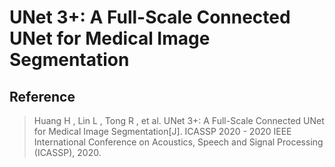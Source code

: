 # UNet 3+: A Full-Scale Connected UNet for Medical Image Segmentation

## Reference

> Huang H ,  Lin L ,  Tong R , et al. UNet 3+: A Full-Scale Connected UNet for Medical Image Segmentation[J]. ICASSP 2020 - 2020 IEEE International Conference on Acoustics, Speech and Signal Processing (ICASSP), 2020.
